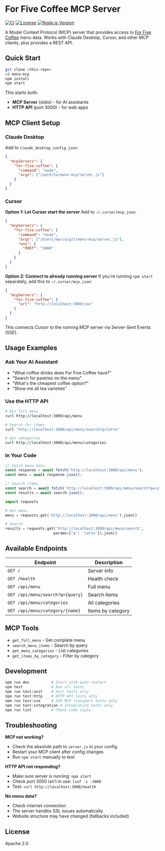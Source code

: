 # For Five Coffee MCP Server

[![CI](https://github.com/user/menu-mcp/actions/workflows/ci.yml/badge.svg)](https://github.com/user/menu-mcp/actions/workflows/ci.yml)
[![License](https://img.shields.io/badge/License-Apache%202.0-blue.svg)](https://opensource.org/licenses/Apache-2.0)
[![Node.js Version](https://img.shields.io/badge/node-%3E%3D18.0.0-brightgreen.svg)](https://nodejs.org/)

A Model Context Protocol (MCP) server that provides access to [For Five Coffee](https://for-five-coffee.ordrsliponline.com/menus) menu data. Works with Claude Desktop, Cursor, and other MCP clients, plus provides a REST API.

## Quick Start

```bash
git clone <this-repo>
cd menu-mcp
npm install
npm start
```

This starts both:
- **MCP Server** (stdio) - for AI assistants
- **HTTP API** (port 3000) - for web apps

## MCP Client Setup

### Claude Desktop

Add to `claude_desktop_config.json`:

```json
{
  "mcpServers": {
    "for-five-coffee": {
      "command": "node",
      "args": ["/path/to/menu-mcp/server.js"]
    }
  }
}
```

### Cursor

**Option 1: Let Cursor start the server**
Add to `~/.cursor/mcp.json`:

```json
{
  "mcpServers": {
    "for-five-coffee": {
      "command": "node",
      "args": ["/Users/marco/git/menu-mcp/server.js"],
      "env": {
        "PORT": "3000"
      }
    }
  }
}
```

**Option 2: Connect to already running server**
If you're running `npm start` separately, add this to `~/.cursor/mcp.json`:

```json
{
  "mcpServers": {
    "for-five-coffee": {
      "url": "http://localhost:3000/sse"
    }
  }
}
```

This connects Cursor to the running MCP server via Server-Sent Events (SSE).

## Usage Examples

### Ask Your AI Assistant

- "What coffee drinks does For Five Coffee have?"
- "Search for pastries on the menu"
- "What's the cheapest coffee option?"
- "Show me all tea varieties"

### Use the HTTP API

```bash
# Get full menu
curl http://localhost:3000/api/menu

# Search for items
curl "http://localhost:3000/api/menu/search?q=latte"

# Get categories
curl http://localhost:3000/api/menu/categories
```

### In Your Code

```javascript
// Fetch menu data
const response = await fetch('http://localhost:3000/api/menu');
const menu = await response.json();

// Search items
const search = await fetch('http://localhost:3000/api/menu/search?q=coffee');
const results = await search.json();
```

```python
import requests

# Get menu
menu = requests.get('http://localhost:3000/api/menu').json()

# Search
results = requests.get('http://localhost:3000/api/menu/search', 
                      params={'q': 'latte'}).json()
```

## Available Endpoints

| Endpoint | Description |
|----------|-------------|
| `GET /` | Server info |
| `GET /health` | Health check |
| `GET /api/menu` | Full menu |
| `GET /api/menu/search?q={query}` | Search items |
| `GET /api/menu/categories` | All categories |
| `GET /api/menu/category/{name}` | Items by category |

## MCP Tools

- `get_full_menu` - Get complete menu
- `search_menu_items` - Search by query
- `get_menu_categories` - List categories
- `get_items_by_category` - Filter by category

## Development

```bash
npm run dev          # Start with auto-restart
npm test             # Run all tests
npm run test:unit    # Unit tests only
npm run test:http    # HTTP API tests only  
npm run test:sse     # SSE MCP transport tests only
npm run test:integration # Integration tests only
npm run lint         # Check code style
```

## Troubleshooting

**MCP not working?**
- Check the absolute path to `server.js` in your config
- Restart your MCP client after config changes
- Run `npm start` manually to test

**HTTP API not responding?**
- Make sure server is running: `npm start`
- Check port 3000 isn't in use: `lsof -i :3000`
- Test: `curl http://localhost:3000/health`

**No menu data?**
- Check internet connection
- The server handles SSL issues automatically
- Website structure may have changed (fallbacks included)

## License

Apache 2.0